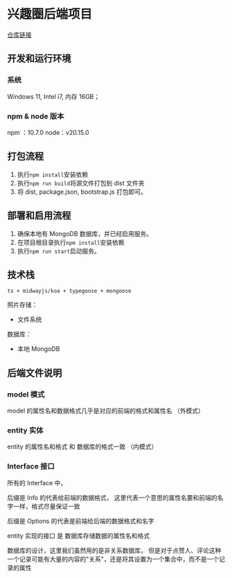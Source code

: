 # 兴趣圈后端项目

[仓库链接](https://github.com/MojoisMojo/InterestCircleBackEnd)

## 开发和运行环境

### 系统

Windows 11, Intel i7, 内存 16GB；

### npm & node 版本

npm ：10.7.0
node：v20.15.0

## 打包流程

1. 执行`npm install`安装依赖
2. 执行`npm run build`将源文件打包到 dist 文件夹
3. 将 dist, package.json, bootstrap.js 打包即可。

## 部署和启用流程

1. 确保本地有 MongoDB 数据库，并已经启用服务。
2. 在项目根目录执行`npm install`安装依赖
3. 执行`npm run start`启动服务。

## 技术栈

`ts + midwayjs/koa + typegoose + mongoose`

照片存储：

- 文件系统

数据库：

- 本地 MongoDB

## 后端文件说明

### model 模式

model 的属性名和数据格式几乎是对应的前端的格式和属性名 （外模式）

### entity 实体

entity 的属性名和格式 和 数据库的格式一致 （内模式）

### Interface 接口

所有的 Interface 中，

后缀是 Info 的代表给前端的数据格式，
这里代表一个意思的属性名要和前端的名字一样，格式尽量保证一致

后缀是 Options 的代表是前端给后端的数据格式和名字

entity 实现的接口 是 数据库存储数据的属性名和格式

数据库的设计，这里我们虽然用的是非关系数据库，
但是对于点赞人、评论这种一个记录可能有大量的内容的"关系"，还是将其设置为一个集合中，而不是一个记录的属性
